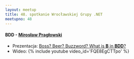 ```yaml
---
layout: meetup
title: 48. spotkanie Wrocławskiej Grupy .NET
meetupno: 48
---
```


#### BDD - [Mirosław Pragłowski](https://twitter.com/mpraglowski)
* Prezentacja: [Boss? Beer? Buzzword? What is **B** in **BDD**?](http://praglowski.com/presentations/bdd/)
* Wideo: {% include youtube video_id='FQE8EgCTTpo' %}
